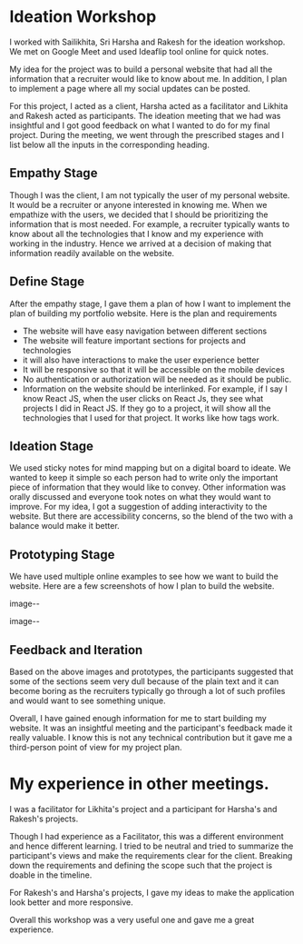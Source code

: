 # Ideation Workshop

I worked with Sailikhita, Sri Harsha and Rakesh for the ideation workshop. We met on Google Meet and used Ideaflip tool online for quick notes.


My idea for the project was to build a personal website that had all the information that a recruiter would like to know about me. In addition, I plan to implement a page where all my social updates can be posted.

For this project, I acted as a client, Harsha acted as a facilitator and Likhita and Rakesh acted as participants. The ideation meeting that we had was insightful and I  got good feedback on what I wanted to do for my final project. During the meeting, we went through the prescribed stages and I list below all the inputs in the corresponding heading. 

## Empathy Stage

Though I was the client, I am not typically the user of my personal website. It would be a recruiter or anyone interested in knowing me. When we empathize with the users, we decided that I should be prioritizing the information that is most needed. For example, a recruiter typically wants to know about all the technologies that I know and my experience with working in the industry. Hence we arrived at a decision of making that information readily available on the website.


## Define Stage

After the empathy stage, I gave them a plan of how I want to implement the plan of building my portfolio website. Here is the plan and requirements

- The website will have easy navigation between different sections
- The website will feature important sections for projects and technologies
- it will also have interactions to make the user experience better
- It will be responsive so that it will be accessible on the mobile devices
- No authentication or authorization will be needed as it should be public.
- Information on the website should be interlinked. For example, if I say I know React JS, when the user clicks on React Js, they see what projects I did in React JS. If they go to a project, it will show all the technologies that I used for that project. It works like how tags work.


## Ideation Stage

We used sticky notes for mind mapping but on a digital board to ideate. We wanted to keep it simple so each person had to write only the important piece of information that they would like to convey. Other information was orally discussed and everyone took notes on what they would want to improve. For my idea, I got a suggestion of adding interactivity to the website. But there are accessibility concerns, so the blend of the two with a balance would make it better. 

## Prototyping Stage

We have used multiple online examples to see how we want to build the website. Here are a few screenshots of how I plan to build the website. 

image--

image-- 

## Feedback and Iteration

Based on the above images and prototypes, the participants suggested that some of the sections seem very dull because of the plain text and it can become boring as the recruiters typically go through a lot of such profiles and would want to see something unique. 


Overall, I have gained enough information for me to start building my website. It was an insightful meeting and the participant's feedback made it really valuable. I know this is not any technical contribution but it gave me a third-person point of view for my project plan. 


# My experience in other meetings.

I was a facilitator for Likhita's project and a participant for Harsha's and Rakesh's projects. 

Though I had experience as a Facilitator, this was a different environment and hence different learning. I tried to be neutral and tried to summarize the participant's views and make the requirements clear for the client. Breaking down the requirements and defining the scope such that the project is doable in the timeline.

For Rakesh's and Harsha's projects, I gave my ideas to make the application look better and more responsive. 

Overall this workshop was a very useful one and gave me a great experience.